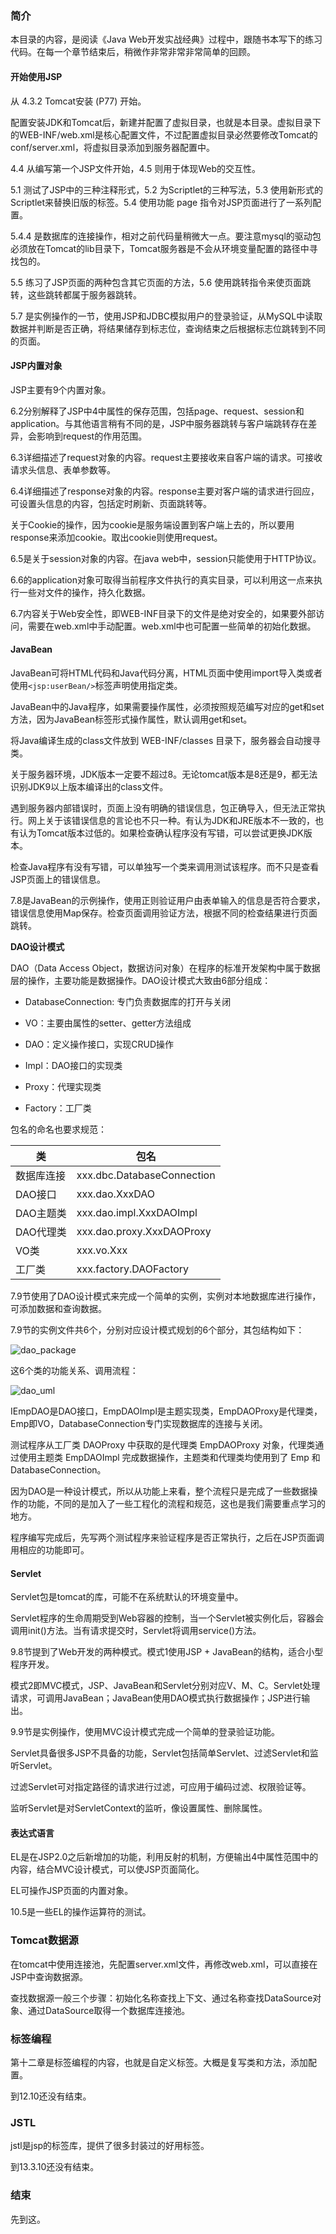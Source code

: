 ### 简介

本目录的内容，是阅读《Java Web开发实战经典》过程中，跟随书本写下的练习代码。在每一个章节结束后，稍微作非常非常非常简单的回顾。

#### 开始使用JSP

从 4.3.2 Tomcat安装 (P77) 开始。

配置安装JDK和Tomcat后，新建并配置了虚拟目录，也就是本目录。虚拟目录下的WEB-INF/web.xml是核心配置文件，不过配置虚拟目录必然要修改Tomcat的conf/server.xml，将虚拟目录添加到服务器配置中。

4.4 从编写第一个JSP文件开始，4.5 则用于体现Web的交互性。

5.1 测试了JSP中的三种注释形式，5.2 为Scriptlet的三种写法，5.3 使用新形式的Scriptlet来替换旧版的标签。5.4 使用功能 page 指令对JSP页面进行了一系列配置。

5.4.4 是数据库的连接操作，相对之前代码量稍微大一点。要注意mysql的驱动包必须放在Tomcat的lib目录下，Tomcat服务器是不会从环境变量配置的路径中寻找包的。

5.5 练习了JSP页面的两种包含其它页面的方法，5.6 使用跳转指令来使页面跳转，这些跳转都属于服务器跳转。

5.7 是实例操作的一节，使用JSP和JDBC模拟用户的登录验证，从MySQL中读取数据并判断是否正确，将结果储存到标志位，查询结束之后根据标志位跳转到不同的页面。

#### JSP内置对象

JSP主要有9个内置对象。

6.2分别解释了JSP中4中属性的保存范围，包括page、request、session和application。与其他语言稍有不同的是，JSP中服务器跳转与客户端跳转存在差异，会影响到request的作用范围。

6.3详细描述了request对象的内容。request主要接收来自客户端的请求。可接收请求头信息、表单参数等。

6.4详细描述了response对象的内容。response主要对客户端的请求进行回应，可设置头信息的内容，包括定时刷新、页面跳转等。

关于Cookie的操作，因为cookie是服务端设置到客户端上去的，所以要用response来添加cookie。取出cookie则使用request。

6.5是关于session对象的内容。在java web中，session只能使用于HTTP协议。

6.6的application对象可取得当前程序文件执行的真实目录，可以利用这一点来执行一些对文件的操作，持久化数据。

6.7内容关于Web安全性，即WEB-INF目录下的文件是绝对安全的，如果要外部访问，需要在web.xml中手动配置。web.xml中也可配置一些简单的初始化数据。

#### JavaBean

JavaBean可将HTML代码和Java代码分离，HTML页面中使用import导入类或者使用`<jsp:userBean/>`标签声明使用指定类。

JavaBean中的Java程序，如果需要操作属性，必须按照规范编写对应的get和set方法，因为JavaBean标签形式操作属性，默认调用get和set。

将Java编译生成的class文件放到 WEB-INF/classes 目录下，服务器会自动搜寻类。

关于服务器环境，JDK版本一定要不超过8。无论tomcat版本是8还是9，都无法识别JDK9以上版本编译出的class文件。

遇到服务器内部错误时，页面上没有明确的错误信息，包正确导入，但无法正常执行。网上关于该错误信息的言论也不只一种。有认为JDK和JRE版本不一致的，也有认为Tomcat版本过低的。如果检查确认程序没有写错，可以尝试更换JDK版本。

检查Java程序有没有写错，可以单独写一个类来调用测试该程序。而不只是查看JSP页面上的错误信息。

7.8是JavaBean的示例操作，使用正则验证用户由表单输入的信息是否符合要求，错误信息使用Map保存。检查页面调用验证方法，根据不同的检查结果进行页面跳转。

**DAO设计模式**

DAO（Data Access Object，数据访问对象）在程序的标准开发架构中属于数据层的操作，主要功能是数据操作。DAO设计模式大致由6部分组成：

- DatabaseConnection: 专门负责数据库的打开与关闭

- VO：主要由属性的setter、getter方法组成

- DAO：定义操作接口，实现CRUD操作

- Impl：DAO接口的实现类

- Proxy：代理实现类

- Factory：工厂类

包名的命名也要求规范：

| 类 | 包名 |
| --- | --- |
| 数据库连接 | xxx.dbc.DatabaseConnection |
| DAO接口 | xxx.dao.XxxDAO |
| DAO主题类 | xxx.dao.impl.XxxDAOImpl |
| DAO代理类 | xxx.dao.proxy.XxxDAOProxy |
| VO类 | xxx.vo.Xxx |
| 工厂类 | xxx.factory.DAOFactory |

7.9节使用了DAO设计模式来完成一个简单的实例，实例对本地数据库进行操作，可添加数据和查询数据。

7.9节的实例文件共6个，分别对应设计模式规划的6个部分，其包结构如下：

![dao_package](7.9/dao_package.png)

这6个类的功能关系、调用流程：

![dao_uml](7.9/dao_uml.png)

IEmpDAO是DAO接口，EmpDAOImpl是主题实现类，EmpDAOProxy是代理类，Emp即VO，DatabaseConnection专门实现数据库的连接与关闭。

测试程序从工厂类 DAOProxy 中获取的是代理类 EmpDAOProxy 对象，代理类通过使用主题类 EmpDAOImpl 完成数据操作，主题类和代理类均使用到了 Emp 和 DatabaseConnection。

因为DAO是一种设计模式，所以从功能上来看，整个流程只是完成了一些数据操作的功能，不同的是加入了一些工程化的流程和规范，这也是我们需要重点学习的地方。

程序编写完成后，先写两个测试程序来验证程序是否正常执行，之后在JSP页面调用相应的功能即可。

#### Servlet

Servlet包是tomcat的库，可能不在系统默认的环境变量中。

Servlet程序的生命周期受到Web容器的控制，当一个Servlet被实例化后，容器会调用init()方法。当有请求提交时，Servlet将调用service()方法。

9.8节提到了Web开发的两种模式。模式1使用JSP + JavaBean的结构，适合小型程序开发。

模式2即MVC模式，JSP、JavaBean和Servlet分别对应V、M、C。Servlet处理请求，可调用JavaBean；JavaBean使用DAO模式执行数据操作；JSP进行输出。

9.9节是实例操作，使用MVC设计模式完成一个简单的登录验证功能。

Servlet具备很多JSP不具备的功能，Servlet包括简单Servlet、过滤Servlet和监听Servlet。

过滤Servlet可对指定路径的请求进行过滤，可应用于编码过滤、权限验证等。

监听Servlet是对ServletContext的监听，像设置属性、删除属性。

#### 表达式语言

EL是在JSP2.0之后新增加的功能，利用反射的机制，方便输出4中属性范围中的内容，结合MVC设计模式，可以使JSP页面简化。

EL可操作JSP页面的内置对象。

10.5是一些EL的操作运算符的测试。

### Tomcat数据源

在tomcat中使用连接池，先配置server.xml文件，再修改web.xml，可以直接在JSP中查询数据源。

查找数据源一般三个步骤：初始化名称查找上下文、通过名称查找DataSource对象、通过DataSource取得一个数据库连接池。

### 标签编程

第十二章是标签编程的内容，也就是自定义标签。大概是复写类和方法，添加配置。

到12.10还没有结束。

### JSTL

jstl是jsp的标签库，提供了很多封装过的好用标签。

到13.3.10还没有结束。

### 结束

先到这。
